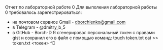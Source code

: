 Отчет по лабораторной работе 0
Для выполения лабораторной работы 0 требовалось зарегестрироваться:
- на почтовом сервисе Gmail - dborchienko@gmail.com
- в Telegram - @dmitry_b_5
- в GitHub - Borch-D
Я сгенерировал персональный токен с правами gist и сохранил его в файл с помощью команд:
touch token.txt
cat >> token.txt
<токен>
^D
